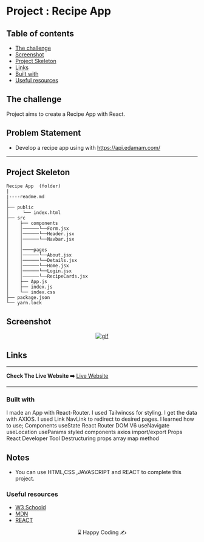 
# Project : Recipe App

## Table of contents

  - [The challenge](#the-challenge)
  - [Screenshot](#screenshot)
  - [Project Skeleton ](#project-skeleton)
  - [Links](#links)
  - [Built with](#built-with)
  - [Useful resources](#useful-resources)



## The challenge
Project aims to create a Recipe App with React.

## Problem Statement

- Develop a recipe app using with https://api.edamam.com/
<hr>



## Project Skeleton 

```
Recipe App  (folder)
|
|----readme.md         
│ 
├── public
│     └── index.html
├── src
│    ├── components
│    │──────└──Form.jsx
│    │──────└──Header.jsx
│    │──────└──Navbar.jsx
│    │
│    │────pages
│    │──────└──About.jsx
│    │──────└──Details.jsx
│    │──────└──Home.jsx
│    │──────└──Login.jsx
│    │──────└──RecipeCards.jsx
│    ├── App.js
│    ├── index.js
│    └── index.css
├── package.json
└── yarn.lock
```


## Screenshot
<p align="center">
<a href="https://react-recipe-app-us.netlify.app/"><img src="recipe.gif" alt="gif"></a>
</p>



## Links
<hr>
<b>Check The Live Website ➡️</b> <a href="https://react-recipe-app-us.netlify.app/">Live Website</a>
<hr>

### Built with
I made an App with React-Router.
I used Tailwincss for styling.
I get the data with AXIOS.
I used Link NavLink to redirect to desired pages.
I learned how to use;
Components
useState
React Router DOM V6
useNavigate
useLocation
useParams
styled components
axios
import/export
Props
React Developer Tool
Destructuring props
array map method






## Notes

- You can use HTML,CSS ,JAVASCRIPT and REACT to complete this project.

### Useful resources

- [W3 Schoold](https://www.w3schools.com/) 
- [MDN](https://developer.mozilla.org/en-US/) 
- [REACT](https://reactjs.org/) 










<center> &#8987; Happy Coding  &#9997; </center>
